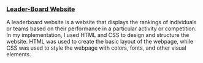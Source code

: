 ### <a href="https://masrulsakib.github.io/leader-board-css3/">Leader-Board Website</a>

A leaderboard website is a website that displays the rankings of individuals or teams based on their performance in a particular activity or competition. In my implementation, I used HTML and CSS to design and structure the website. HTML was used to create the basic layout of the webpage, while CSS was used to style the webpage with colors, fonts, and other visual elements.
